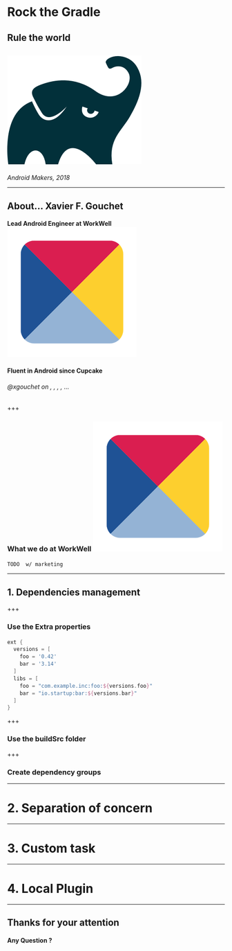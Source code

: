 # Rock the Gradle

## Rule the world

## <img src="logos/gradle.png" class="logo-inline"/>

_Android Makers, 2018_ 

---

## About… Xavier F. Gouchet

#### Lead Android Engineer at WorkWell <img src="logos/workwell.png" class="logo-inline"/>

#### Fluent in Android since Cupcake


###### <a>@xgouchet</a> on <i class="fa fa-github" aria-hidden="true"></i>, <i class="fa fa-stack-overflow" aria-hidden="true"></i>, <i class="fa fa-linkedin" aria-hidden="true"></i>, <i class="fa fa-twitter" aria-hidden="true"></i>, …

+++

### What we do at WorkWell <img src="logos/workwell.png" class="logo-inline"/>

`TODO  w/ marketing`

---

## 1. Dependencies management

+++

### Use the Extra properties

```groovy
ext {
  versions = [
    foo = '0.42'
    bar = '3.14'
  ]
  libs = [
    foo = "com.example.inc:foo:${versions.foo}"
    bar = "io.startup:bar:${versions.bar}"
  ]
}

```

+++

### Use the buildSrc folder

+++

### Create dependency groups


---

# 2. Separation of concern

---

# 3. Custom task

---

# 4. Local Plugin

---

## Thanks for your attention

#### Any Question ? 

